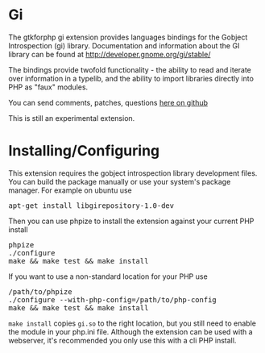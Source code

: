 Gi
=============
The gtkforphp gi extension provides languages bindings for the Gobject Introspection (gi) library.
Documentation and information about the GI library can be found at http://developer.gnome.org/gi/stable/

The bindings provide twofold functionality - the ability to read and iterate over information in a
typelib, and the ability to import libraries directly into PHP as "faux" modules.

You can send comments, patches, questions [here on github](https://github.com/gtkforphp/gi/issues)

This is still an experimental extension.

Installing/Configuring
======================

This extension requires the gobject introspection library development files.  You can build the package
manually or use your system's package manager.  For example on ubuntu use

<pre>
apt-get install libgirepository-1.0-dev
</pre>

Then you can use phpize to install the extension against your current PHP install

<pre>
phpize
./configure
make && make test && make install
</pre>

If you want to use a non-standard location for your PHP use
<pre>
/path/to/phpize
./configure --with-php-config=/path/to/php-config
make && make test && make install
</pre>

`make install` copies `gi.so` to the right location, but you still need to enable the module
in your php.ini file.  Although the extension can be used with a webserver, it's recommended
you only use this with a cli PHP install.